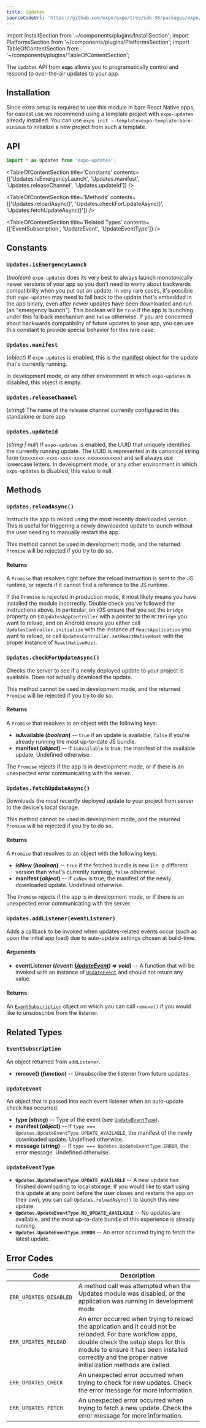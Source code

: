 ```yaml
---
title: Updates
sourceCodeUrl: 'https://github.com/expo/expo/tree/sdk-36/packages/expo/src/Updates'
---
```


import InstallSection from '~/components/plugins/InstallSection';
import PlatformsSection from '~/components/plugins/PlatformsSection';
import TableOfContentSection from '~/components/plugins/TableOfContentSection';

The `Updates` API from **`expo`** allows you to programatically control and respond to over-the-air updates to your app.

<PlatformsSection android emulator ios simulator web />

## Installation

<InstallSection packageName="expo-updates" />

Since extra setup is required to use this module in bare React Native apps, for easiest use we recommend using a template project with `expo-updates` already installed. You can use `expo init --template=expo-template-bare-minimum` to initialize a new project from such a template.

## API

```js
import * as Updates from 'expo-updates';
```

<TableOfContentSection title='Constants' contents={['Updates.isEmergencyLaunch', 'Updates.manifest', 'Updates.releaseChannel', 'Updates.updateId']} />

<TableOfContentSection title='Methods' contents={['Updates.reloadAsync()', 'Updates.checkForUpdateAsync()', 'Updates.fetchUpdateAsync()']} />

<TableOfContentSection title='Related Types' contents={['EventSubscription', 'UpdateEvent', 'UpdateEventType']} />

<TableOfContentSection title='Error Codes' contents={[]} />

## Constants

### `Updates.isEmergencyLaunch`

(_boolean_) `expo-updates` does its very best to always launch monotonically newer versions of your app so you don't need to worry about backwards compatibility when you put out an update. In very rare cases, it's possible that `expo-updates` may need to fall back to the update that's embedded in the app binary, even after newer updates have been downloaded and run (an "emergency launch"). This boolean will be `true` if the app is launching under this fallback mechanism and `false` otherwise. If you are concerned about backwards compatibility of future updates to your app, you can use this constant to provide special behavior for this rare case.

### `Updates.manifest`

(_object_) If `expo-updates` is enabled, this is the [manifest](../../workflow/how-expo-works/#expo-development-server) object for the update that's currently running.

In development mode, or any other environment in which `expo-updates` is disabled, this object is empty.

### `Updates.releaseChannel`

(_string_) The name of the release channel currently configured in this standalone or bare app.

### `Updates.updateId`

(_string | null_) If `expo-updates` is enabled, the UUID that uniquely identifies the currently running update. The UUID is represented in its canonical string form (`xxxxxxxx-xxxx-xxxx-xxxx-xxxxxxxxxxxx`) and will always use lowercase letters. In development mode, or any other environment in which `expo-updates` is disabled, this value is null.

## Methods

### `Updates.reloadAsync()`

Instructs the app to reload using the most recently downloaded version. This is useful for triggering a newly downloaded update to launch without the user needing to manually restart the app.

This method cannot be used in development mode, and the returned `Promise` will be rejected if you try to do so.

#### Returns

A `Promise` that resolves right before the reload instruction is sent to the JS runtime, or rejects if it cannot find a reference to the JS runtime.

If the `Promise` is rejected in production mode, it most likely means you have installed the module incorrectly. Double check you've followed the instructions above. In particular, on iOS ensure that you set the `bridge` property on `EXUpdatesAppController` with a pointer to the `RCTBridge` you want to reload, and on Android ensure you either call `UpdatesController.initialize` with the instance of `ReactApplication` you want to reload, or call `UpdatesController.setReactNativeHost` with the proper instance of `ReactNativeHost`.

### `Updates.checkForUpdateAsync()`

Checks the server to see if a newly deployed update to your project is available. Does not actually download the update.

This method cannot be used in development mode, and the returned `Promise` will be rejected if you try to do so.

#### Returns

A `Promise` that resolves to an object with the following keys:

- **isAvailable (_boolean_)** -- `true` if an update is available, `false` if you're already running the most up-to-date JS bundle.
- **manifest (_object_)** -- If `isAvailable` is true, the manifest of the available update. Undefined otherwise.

The `Promise` rejects if the app is in development mode, or if there is an unexpected error communicating with the server.

### `Updates.fetchUpdateAsync()`

Downloads the most recently deployed update to your project from server to the device's local storage.

This method cannot be used in development mode, and the returned `Promise` will be rejected if you try to do so.

#### Returns

A `Promise` that resolves to an object with the following keys:

- **isNew (_boolean_)** -- `true` if the fetched bundle is new (i.e. a different version than what's currently running), `false` otherwise.
- **manifest (_object_)** -- If `isNew` is true, the manifest of the newly downloaded update. Undefined otherwise.

The `Promise` rejects if the app is in development mode, or if there is an unexpected error communicating with the server.

### `Updates.addListener(eventListener)`

Adds a callback to be invoked when updates-related events occur (such as upon the initial app load) due to auto-update settings chosen at build-time.

#### Arguments

- **eventListener (_(event: [UpdateEvent](#updateevent)) => void_)** -- A function that will be invoked with an instance of [`UpdateEvent`](#updateevent) and should not return any value.

#### Returns

An [`EventSubscription`](#eventsubscription) object on which you can call `remove()` if you would like to unsubscribe from the listener.

## Related Types

### `EventSubscription`

An object returned from `addListener`.

- **remove() (_function_)** -- Unsubscribe the listener from future updates.

### `UpdateEvent`

An object that is passed into each event listener when an auto-update check has occurred.

- **type (_string_)** -- Type of the event (see [`UpdateEventType`](#updateeventtype)).
- **manifest (_object_)** -- If `type === Updates.UpdateEventType.UPDATE_AVAILABLE`, the manifest of the newly downloaded update. Undefined otherwise.
- **message (_string_)** -- If `type === Updates.UpdateEventType.ERROR`, the error message. Undefined otherwise.

### `UpdateEventType`

- **`Updates.UpdateEventType.UPDATE_AVAILABLE`** -- A new update has finished downloading to local storage. If you would like to start using this update at any point before the user closes and restarts the app on their own, you can call `Updates.reloadAsync()` to launch this new update.
- **`Updates.UpdateEventType.NO_UPDATE_AVAILABLE`** -- No updates are available, and the most up-to-date bundle of this experience is already running.
- **`Updates.UpdateEventType.ERROR`** -- An error occurred trying to fetch the latest update.

## Error Codes

| Code | Description |
| --- | --- |
| `ERR_UPDATES_DISABLED` | A method call was attempted when the Updates module was disabled, or the application was running in development mode |
| `ERR_UPDATES_RELOAD` | An error occurred when trying to reload the application and it could not be reloaded. For bare workflow apps, double check the setup steps for this module to ensure it has been installed correctly and the proper native initialization methods are called. |
| `ERR_UPDATES_CHECK` | An unexpected error occurred when trying to check for new updates. Check the error message for more information. |
| `ERR_UPDATES_FETCH` | An unexpected error occurred when trying to fetch a new update. Check the error message for more information. |
